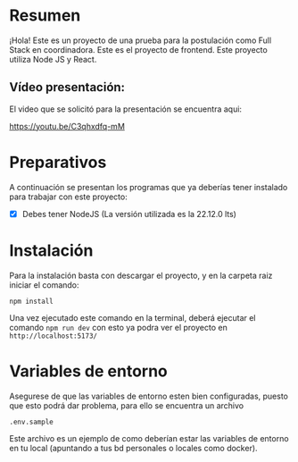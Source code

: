 # Resumen

¡Hola! 
Este es un proyecto de una prueba para la postulación como Full Stack en coordinadora. Este es el proyecto de frontend.
Este proyecto utiliza Node JS y React.

## Vídeo presentación:

El video que se solicitó para la presentación se encuentra aqui:

https://youtu.be/C3qhxdfq-mM


# Preparativos

A continuación se presentan los programas que ya deberías tener instalado para trabajar con este proyecto:
- [x] Debes tener NodeJS (La versión utilizada es la 22.12.0 lts)

# Instalación

Para la instalación basta con descargar el proyecto, y en la carpeta raiz iniciar el comando:
```
npm install
```
Una vez ejecutado este comando en la terminal, deberá ejecutar el comando `npm run dev` con esto ya podra ver el proyecto en `http://localhost:5173/`

# Variables de entorno

Asegurese de que las variables de entorno esten bien configuradas, puesto que esto podrá dar problema, para ello se encuentra un archivo

```
.env.sample
```

Este archivo es un ejemplo de como deberían estar las variables de entorno en tu local (apuntando a tus bd personales o locales como docker).
